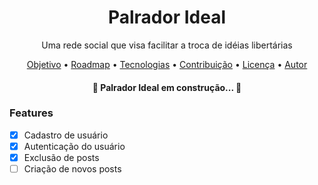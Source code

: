 <h1 align="center">Palrador Ideal</h1>

<p align="center">Uma rede social que visa facilitar a troca de idéias libertárias</p>

<p align="center">
 <a href="#objetivo">Objetivo</a> •
 <a href="#roadmap">Roadmap</a> • 
 <a href="#tecnologias">Tecnologias</a> • 
 <a href="#contribuicao">Contribuição</a> • 
 <a href="#licenc-a">Licença</a> • 
 <a href="#autor">Autor</a>
</p>

<h4 align="center"> 
	🚧  Palrador Ideal em construção...  🚧
</h4>

### Features

- [x] Cadastro de usuário
- [x] Autenticação do usuário
- [x] Exclusão de posts
- [ ] Criação de novos posts
